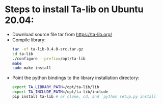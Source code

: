 # Steps to install Ta-lib on Ubuntu 20.04:
* Download source file tar from https://ta-lib.org/
* Compile library:
    ```bash
    tar -xf ta-lib-0.4.0-src.tar.gz
    cd ta-lib
    ./configure --prefix=/opt/ta-lib
    make
    sudo make install
    ```
* Point the python bindings to the library installation directory:
    ```bash
    export TA_LIBRARY_PATH=/opt/ta-lib/lib
    export TA_INCLUDE_PATH=/opt/ta-lib/include
    pip install ta-lib # or clone, cd, and `python setup.py install`
    ```
